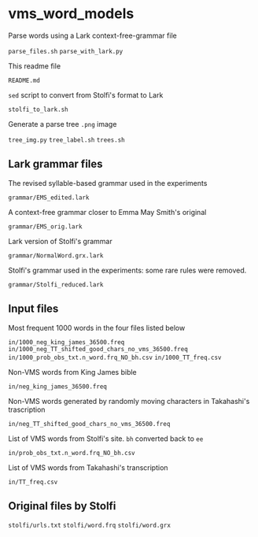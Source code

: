 # vms_word_models

Parse words using a Lark context-free-grammar file

`parse_files.sh`
`parse_with_lark.py`

This readme file

`README.md`

`sed` script to convert from Stolfi's format to Lark

`stolfi_to_lark.sh`

Generate a parse tree `.png` image

`tree_img.py`
`tree_label.sh`
`trees.sh`

## Lark grammar files

The revised syllable-based grammar used in the experiments

`grammar/EMS_edited.lark`

A context-free grammar closer to Emma May Smith's original 

`grammar/EMS_orig.lark`

Lark version of Stolfi's grammar

`grammar/NormalWord.grx.lark`

Stolfi's grammar used in the experiments: some rare rules were removed.

`grammar/Stolfi_reduced.lark`

## Input files

Most frequent 1000 words in the four files listed below

`in/1000_neg_king_james_36500.freq`
`in/1000_neg_TT_shifted_good_chars_no_vms_36500.freq`
`in/1000_prob_obs_txt.n_word.frq_NO_bh.csv`
`in/1000_TT_freq.csv`

Non-VMS words from King James bible

`in/neg_king_james_36500.freq`

Non-VMS words generated by randomly moving characters in Takahashi's trascription

`in/neg_TT_shifted_good_chars_no_vms_36500.freq`

List of VMS words from Stolfi's site. `bh` converted back to `ee`

`in/prob_obs_txt.n_word.frq_NO_bh.csv`

List of VMS words from Takahashi's transcription

`in/TT_freq.csv`

## Original files by Stolfi
`stolfi/urls.txt`
`stolfi/word.frq`
`stolfi/word.grx`
